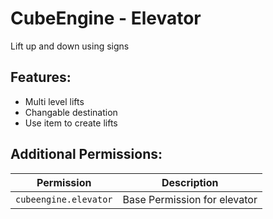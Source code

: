 # CubeEngine - Elevator
Lift up and down using signs

## Features:
 - Multi level lifts
 - Changable destination
 - Use item to create lifts

## Additional Permissions:

| Permission | Description |
| --- | --- |
| `cubeengine.elevator` | Base Permission for elevator |